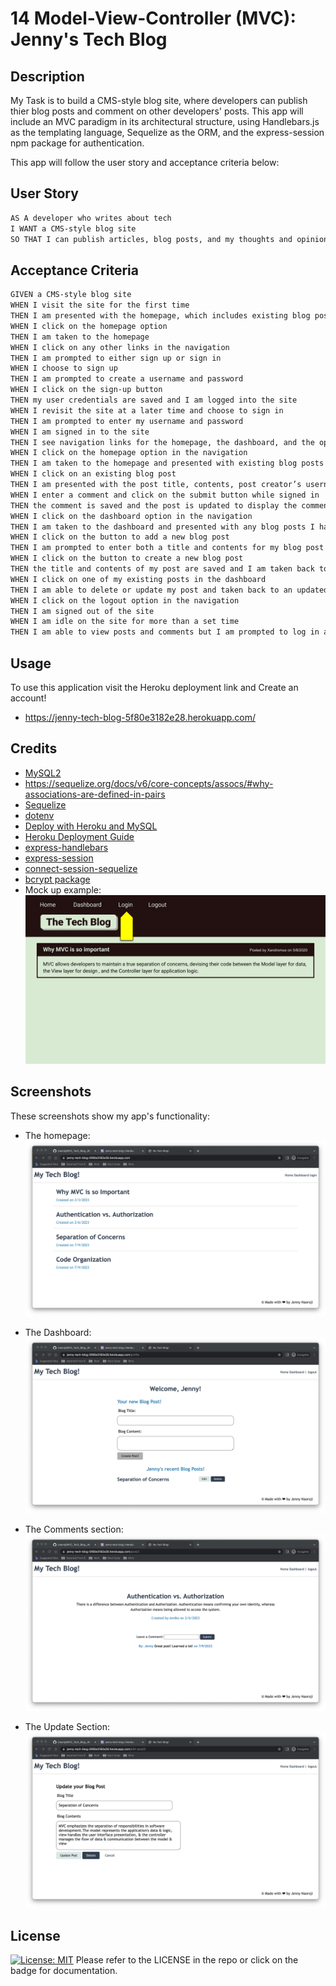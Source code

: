 # 14 Model-View-Controller (MVC): Jenny's Tech Blog

## Description

My Task is to build a CMS-style blog site, where developers can publish thier blog posts and comment on other developers' posts. This app will include an MVC paradigm in its architectural structure, using Handlebars.js as the templating language, Sequelize as the ORM, and the express-session npm package for authentication.

This app will follow the user story and acceptance criteria below:

## User Story

```md
AS A developer who writes about tech
I WANT a CMS-style blog site
SO THAT I can publish articles, blog posts, and my thoughts and opinions
```

## Acceptance Criteria

```md
GIVEN a CMS-style blog site
WHEN I visit the site for the first time
THEN I am presented with the homepage, which includes existing blog posts if any have been posted; navigation links for the homepage and the dashboard; and the option to log in
WHEN I click on the homepage option
THEN I am taken to the homepage
WHEN I click on any other links in the navigation
THEN I am prompted to either sign up or sign in
WHEN I choose to sign up
THEN I am prompted to create a username and password
WHEN I click on the sign-up button
THEN my user credentials are saved and I am logged into the site
WHEN I revisit the site at a later time and choose to sign in
THEN I am prompted to enter my username and password
WHEN I am signed in to the site
THEN I see navigation links for the homepage, the dashboard, and the option to log out
WHEN I click on the homepage option in the navigation
THEN I am taken to the homepage and presented with existing blog posts that include the post title and the date created
WHEN I click on an existing blog post
THEN I am presented with the post title, contents, post creator’s username, and date created for that post and have the option to leave a comment
WHEN I enter a comment and click on the submit button while signed in
THEN the comment is saved and the post is updated to display the comment, the comment creator’s username, and the date created
WHEN I click on the dashboard option in the navigation
THEN I am taken to the dashboard and presented with any blog posts I have already created and the option to add a new blog post
WHEN I click on the button to add a new blog post
THEN I am prompted to enter both a title and contents for my blog post
WHEN I click on the button to create a new blog post
THEN the title and contents of my post are saved and I am taken back to an updated dashboard with my new blog post
WHEN I click on one of my existing posts in the dashboard
THEN I am able to delete or update my post and taken back to an updated dashboard
WHEN I click on the logout option in the navigation
THEN I am signed out of the site
WHEN I am idle on the site for more than a set time
THEN I am able to view posts and comments but I am prompted to log in again before I can add, update, or delete posts
```


## Usage

To use this application visit the Heroku deployment link and Create an account!
- https://jenny-tech-blog-5f80e3182e28.herokuapp.com/

## Credits

- [MySQL2](https://www.npmjs.com/package/mysql)
- https://sequelize.org/docs/v6/core-concepts/assocs/#why-associations-are-defined-in-pairs
- [Sequelize](https://www.npmjs.com/package/sequelize)
- [dotenv](https://www.npmjs.com/package/dotenv)
- [Deploy with Heroku and MySQL](https://coding-boot-camp.github.io/full-stack/heroku/deploy-with-heroku-and-mysql)
- [Heroku Deployment Guide](https://coding-boot-camp.github.io/full-stack/heroku/heroku-deployment-guide)
- [express-handlebars](https://www.npmjs.com/package/express-handlebars)
- [express-session](https://www.npmjs.com/package/express-session)
- [connect-session-sequelize](https://www.npmjs.com/package/connect-session-sequelize)
- [bcrypt package](https://www.npmjs.com/package/bcrypt)
- Mock up example:
![Animation cycles through signing into the app, clicking on buttons, and updating blog posts.](./assets/14-mvc-homework-demo-01.gif)

## Screenshots
These screenshots show my app's functionality:
- The homepage: 
![Homepage screenshot](./assets/screenshotHome.png)

- The Dashboard: 
![Dashboard screenshot](./assets/ScreenshotDashboard.png)

- The Comments section: 
![Comments screenshot](./assets/ScreenshotComments.png)

- The Update Section: 
![Updates screenshot](./assets/ScreenshotUpdate.png)

## License

[![License: MIT](https://img.shields.io/badge/License-MIT-yellow.svg)](https://opensource.org/licenses/MIT)
Please refer to the LICENSE in the repo or click on the badge for documentation.
